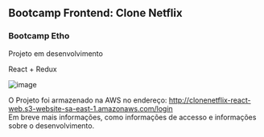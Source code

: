 ## Bootcamp Frontend: Clone Netflix 

### Bootcamp Etho

Projeto em desenvolvimento

React + Redux

![image](https://user-images.githubusercontent.com/82785772/147575977-0b8e595c-4fff-4afe-9cd7-7e24ede60aff.png)

O Projeto foi armazenado na AWS no endereço: http://clonenetflix-react-web.s3-website-sa-east-1.amazonaws.com/login
<br>Em breve mais informações, como informações de accesso e informações sobre o desenvolvimento.
